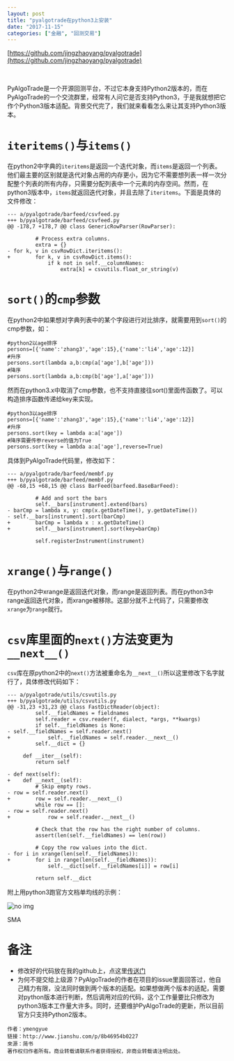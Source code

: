 ```yaml
---
layout: post
title: "pyalgotrade在python3上安装"
date: "2017-11-15"
categories: ["金融", "回测交易"]
---
```


[https://github.com/jingzhaoyang/pyalgotrade](https://github.com/jingzhaoyang/pyalgotrade)

 

PyAlgoTrade是一个开源回测平台，不过它本身支持Python2版本的，而在PyAlgoTrade的一个交流群里，经常有人问它是否支持Python3，于是我就想把它作个Python3版本适配。背景交代完了，我们就来看看怎么来让其支持Python3版本。

# `iteritems()`与`items()`

在python2中字典的`iteritems`是返回一个迭代对象，而`items`是返回一个列表。他们最主要的区别就是迭代对象占用的内存更小，因为它不需要想列表一样一次分配整个列表的所有内存，只需要分配列表中一个元素的内存空间。然而，在python3版本中，`items`就返回迭代对象，并且去除了`iteritems`。下面是具体的文件修改：

```
--- a/pyalgotrade/barfeed/csvfeed.py
+++ b/pyalgotrade/barfeed/csvfeed.py
@@ -178,7 +178,7 @@ class GenericRowParser(RowParser):

         # Process extra columns.
         extra = {}
- for k, v in csvRowDict.iteritems():
+        for k, v in csvRowDict.items():
             if k not in self.__columnNames:
                 extra[k] = csvutils.float_or_string(v)
```

# `sort()`的`cmp`参数

在python2中如果想对字典列表中的某个字段进行对比排序，就需要用到`sort()`的cmp参数，如：

```
#python2以age排序
persons=[{'name':'zhang3','age':15},{'name':'li4','age':12}]
#升序
persons.sort(lambda a,b:cmp(a['age'],b['age']))
#降序
persons.sort(lambda a,b:cmp(b['age'],a['age']))
```

然而在python3.x中取消了cmp参数，也不支持直接往sort()里面传函数了。可以构造排序函数传递给key来实现。

```
#python3以age排序
persons=[{'name':'zhang3','age':15},{'name':'li4','age':12}]
#升序
persons.sort(key = lambda a:a['age'])
#降序需要传参reverse的值为True
persons.sort(key = lambda a:a['age'],reverse=True)
```

具体到PyAlgoTrade代码里，修改如下：

```
--- a/pyalgotrade/barfeed/membf.py
+++ b/pyalgotrade/barfeed/membf.py
@@ -68,15 +68,15 @@ class BarFeed(barfeed.BaseBarFeed):

         # Add and sort the bars
         self.__bars[instrument].extend(bars)
- barCmp = lambda x, y: cmp(x.getDateTime(), y.getDateTime())
- self.__bars[instrument].sort(barCmp)
+        barCmp = lambda x : x.getDateTime()
+        self.__bars[instrument].sort(key=barCmp)

         self.registerInstrument(instrument)
```

# `xrange()`与`range()`

在python2中xrange是返回迭代对象，而range是返回列表。而在python3中range返回迭代对象，而xrange被移除。这部分就不上代码了，只需要修改`xrange`为`range`就行。

# `csv`库里面的`next()`方法变更为`__next__()`

`csv`库在原python2中的`next()`方法被重命名为`__next__()`所以这里修改下名字就行了，具体修改代码如下：

```
--- a/pyalgotrade/utils/csvutils.py
+++ b/pyalgotrade/utils/csvutils.py
@@ -31,23 +31,23 @@ class FastDictReader(object):
         self.__fieldNames = fieldnames
         self.reader = csv.reader(f, dialect, *args, **kwargs)
         if self.__fieldNames is None:
- self.__fieldNames = self.reader.next()
+            self.__fieldNames = self.reader.__next__()
         self.__dict = {}

     def __iter__(self):
         return self

- def next(self):
+    def __next__(self):
         # Skip empty rows.
- row = self.reader.next()
+        row = self.reader.__next__()
         while row == []:
- row = self.reader.next()
+            row = self.reader.__next__()

         # Check that the row has the right number of columns.
         assert(len(self.__fieldNames) == len(row))

         # Copy the row values into the dict.
- for i in xrange(len(self.__fieldNames)):
+        for i in range(len(self.__fieldNames)):
             self.__dict[self.__fieldNames[i]] = row[i]

         return self.__dict
```

附上用python3跑官方文档单均线的示例：

![no img](http://upload-images.jianshu.io/upload_images/1924769-630e249d245790b1.png?imageMogr2/auto-orient/strip%7CimageView2/2/w/1240)

SMA

# 备注

- 修改好的代码放在我的github上，点这里[传送门](https://github.com/jingzhaoyang/pyalgotrade)
- 为何不提交给上级源？PyAlgoTrade的作者在项目的issue里面回答过，他自己精力有限，没法同时做到两个版本的适配。如果想做两个版本的适配，需要对python版本进行判断，然后调用对应的代码，这个工作量要比只修改为python3版本工作量大许多。同时，还要维护PyAlgoTrade的更新，所以目前官方只支持Python2版本。

```
作者：ymengyue
链接：http://www.jianshu.com/p/8b46954b0227
來源：简书
著作权归作者所有。商业转载请联系作者获得授权，非商业转载请注明出处。
```
